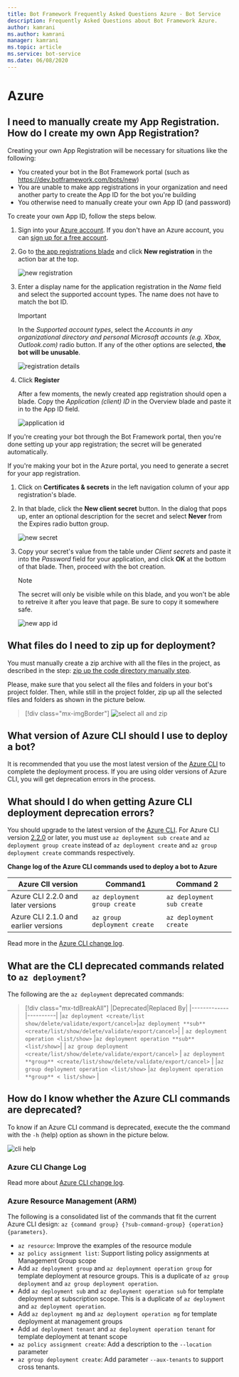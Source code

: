 ```yaml
---
title: Bot Framework Frequently Asked Questions Azure - Bot Service
description: Frequently Asked Questions about Bot Framework Azure.
author: kamrani
ms.author: kamrani
manager: kamrani
ms.topic: article
ms.service: bot-service
ms.date: 06/08/2020
---
```


# Azure

## I need to manually create my App Registration. How do I create my own App Registration?

Creating your own App Registration will be necessary for situations like the following:

- You created your bot in the Bot Framework portal (such as https://dev.botframework.com/bots/new)
- You are unable to make app registrations in your organization and need another party to create the App ID for the bot you're building
- You otherwise need to manually create your own App ID (and password)

To create your own App ID, follow the steps below.

1. Sign into your [Azure account](https://portal.azure.com). If you don't have an Azure account, you can [sign up for a free account](https://azure.microsoft.com/free/).
1. Go to [the app registrations blade](https://portal.azure.com/#blade/Microsoft_AAD_RegisteredApps/ApplicationsListBlade) and click **New registration** in the action bar at the top.

    ![new registration](media/faq/new-registration.png)

1. Enter a display name for the application registration in the *Name* field and select the supported account types. The name does not have to match the bot ID.

    > [!IMPORTANT]
    > In the *Supported account types*, select the *Accounts in any organizational directory and personal Microsoft accounts (e.g. Xbox, Outlook.com)* radio button. If any of the other options are selected, **the bot will be unusable**.

    ![registration details](media/faq/registration-details.png)

1. Click **Register**

    After a few moments, the newly created app registration should open a blade. Copy the *Application (client) ID* in the Overview blade and paste it in to the App ID field.

    ![application id](media/faq/app-id.png)

If you're creating your bot through the Bot Framework portal, then you're done setting up your app registration; the secret will be generated automatically.

If you're making your bot in the Azure portal, you need to generate a secret for your app registration.

1. Click on **Certificates & secrets** in the left navigation column of your app registration's blade.
1. In that blade, click the **New client secret** button. In the dialog that pops up, enter an optional description for the secret and select **Never** from the Expires radio button group.

    ![new secret](media/faq/new-secret.png)

1. Copy your secret's value from the table under *Client secrets* and paste it into the *Password* field for your application, and click **OK** at the bottom of that blade. Then, proceed with the bot creation.

    > [!NOTE]
    > The secret will only be visible while on this blade, and you won't be able to retreive it after you leave that page. Be sure to copy it somewhere safe.

    ![new app id](media/faq/create-app-id.png)


[DirectLineAPI]: https://docs.microsoft.com/azure/bot-service/rest-api/bot-framework-rest-direct-line-3-0-concepts
[Support]: bot-service-resources-links-help.md
[WebChat]: bot-service-channel-connect-webchat.md


## What files do I need to zip up for deployment?

You must manually create a zip archive with all the files in the project, as described in the step: [zip up the code directory manually step](https://docs.microsoft.com/azure/bot-service/bot-builder-deploy-az-cli?view=azure-bot-service-4.0&tabs=csharp#52-zip-up-the-code-directory-manually).

Please, make sure that you select all the files and folders in your bot's project folder. Then, while still in the project folder, zip up all the selected files and folders as shown in the picture below.

> [!div class="mx-imgBorder"]
> ![select all and zip](media/faq/select-all-zip.png)


## What version of Azure CLI should I use to deploy a bot?

It is recommended that you use the most latest version of the [Azure CLI](https://docs.microsoft.com/cli/azure/install-azure-cli?view=azure-cli-latest) to complete the deployment process. If you are using older versions of Azure CLI, you will get deprecation errors in the process.

## What should I do when getting Azure CLI deployment deprecation errors?

You should upgrade to the latest version of the [Azure CLI](https://docs.microsoft.com/cli/azure/install-azure-cli?view=azure-cli-latest). For Azure CLI version [2.2.0](https://github.com/MicrosoftDocs/azure-docs-cli/blob/master/docs-ref-conceptual/release-notes-azure-cli.md#march-10-2020) or later, you must use `az deployment sub create` and `az deployment group create` instead of `az deployment create` and `az group deployment create` commands respectively.


**Change log of the Azure CLI commands used to deploy a bot to Azure**

|Azure ClI version | Command1 | Command 2|
|-------|-------|-------|
|Azure CLI 2.2.0 and later versions | `az deployment group create` | `az deployment sub create` |
|Azure CLI 2.1.0 and earlier versions | `az group deployment create` | `az deployment create` |

Read more in the [Azure CLI change log](https://github.com/MicrosoftDocs/azure-docs-cli/blob/master/docs-ref-conceptual/release-notes-azure-cli.md).

## What are the CLI deprecated commands related to `az deployment`?

The following are the `az deployment` deprecated commands:

> [!div class="mx-tdBreakAll"]
> |Deprecated|Replaced By|
> |-------------|----------|
> |`az deployment <create/list show/delete/validate/export/cancel>`|`az deployment **sub** <create/list/show/delete/validate/export/cancel>`|
>| `az deployment operation <list/show>` |`az deployment operation **sub** <list/show>`|
>| `az group deployment <create/list/show/delete/validate/export/cancel>` | `az deployment **group** <create/list/show/delete/validate/export/cancel>` |
> |`az group deployment operation <list/show>` |`az deployment operation **group** < list/show>` |

## How do I know whether the Azure CLI commands are deprecated?

To know if an Azure CLI command is deprecated, execute the the command with the `-h` (help) option as shown in the picture below.

![cli help](media/faq/cli-help.png)

### Azure CLI Change Log

Read more about [Azure CLI change log](https://github.com/MicrosoftDocs/azure-docs-cli/blob/master/docs-ref-conceptual/release-notes-azure-cli.md).

### Azure Resource Management (ARM)

The following is a consolidated list of the commands that fit the current Azure CLI design: `az {command group} {?sub-command-group} {operation} {parameters}`.

- `az resource`: Improve the examples of the resource module
- `az policy assignment list`: Support listing policy assignments at Management Group scope
- Add `az deployment group` and `az deploymnent operation group` for template deployment at resource groups. This is a duplicate of `az group deployment` and `az group deployment operation`.
- Add `az deployment sub` and `az deployment operation sub` for template deployment at subscription scope. This is a duplicate of `az deployment` and `az deployment operation`.
- Add `az deployment mg` and `az deployment operation mg` for template deployment at management groups
- Add `ad deployment tenant` and `az deployment operation tenant` for template deployment at tenant scope
- `az policy assignment create`: Add a description to the `--location` parameter
- `az group deployment create`: Add parameter `--aux-tenants` to support cross tenants.
